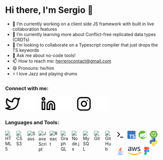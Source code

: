 # Hi there, I'm Sergio 👋 

- 🔭 I’m currently working on a client side JS framework with built in live collaboration features
- 🌱 I’m currently learning more about Conflict-free replicated data types (CRDTs)
- 👯 I’m looking to collaborate on a Typescript compiler that just drops the TS keywords
- 💬 Ask me about no-code tools!
- 📫 How to reach me: herrerocontact@gmail.com
- 😄 Pronouns: he/him
- ⚡ I love Jazz and playing drums
<!-- - 🤔 I’m looking for help with ... -->

### Connect with me:

[![website](./img/twitter-light.svg)](https://twitter.com/sergiohb213#gh-light-mode-only)
[![website](./img/twitter-dark.svg)](https://twitter.com/sergiohb213#gh-dark-mode-only)
&nbsp;&nbsp;
[![website](./img/linkedin-light.svg)](https://www.linkedin.com/in/sergio-herrero/#gh-light-mode-only)
[![website](./img/linkedin-dark.svg)](https://www.linkedin.com/in/sergio-herrero/#gh-dark-mode-only)
&nbsp;&nbsp;
[![website](./img/instagram-light.svg)](https://www.instagram.com/sergioh213#gh-light-mode-only)
[![website](./img/instagram-dark.svg)](https://www.instagram.com/sergioh213#gh-dark-mode-only)

### Languages and Tools:

<img align="left" alt="HTML5" width="26px" src="https://cdn.jsdelivr.net/gh/devicons/devicon/icons/html5/html5-original.svg" style="padding-right:10px;" />
<img align="left" alt="CSS3" width="26px" src="https://cdn.jsdelivr.net/gh/devicons/devicon/icons/css3/css3-original.svg" style="padding-right:10px;" />
<img align="left" alt="Sass" width="26px" src="https://cdn.jsdelivr.net/gh/devicons/devicon/icons/sass/sass-original.svg" style="padding-right:10px;" />
<img align="left" alt="JavaScript" width="26px" src="https://cdn.jsdelivr.net/gh/devicons/devicon/icons/javascript/javascript-original.svg" style="padding-right:10px;" />
<img align="left" alt="React" width="26px" src="https://cdn.jsdelivr.net/gh/devicons/devicon/icons/react/react-original.svg" style="padding-right:10px;" />
<img align="left" alt="GraphQL" width="26px" src="https://cdn.jsdelivr.net/gh/devicons/devicon/icons/graphql/graphql-plain.svg" style="padding-right:10px;" />
<img align="left" alt="Node.js" width="26px" src="https://cdn.jsdelivr.net/gh/devicons/devicon/icons/nodejs/nodejs-original.svg" style="padding-right:10px;" />
<img align="left" alt="MySQL" width="26px" src="https://cdn.jsdelivr.net/gh/devicons/devicon/icons/mysql/mysql-original.svg" style="padding-right:10px;" />
<img align="left" alt="Git" width="26px" src="https://cdn.jsdelivr.net/gh/devicons/devicon/icons/git/git-original.svg" style="padding-right:10px;" />
<img align="left" alt="GitHub" width="26px" src="https://user-images.githubusercontent.com/3369400/139448065-39a229ba-4b06-434b-bc67-616e2ed80c8f.png" style="padding-right:10px;" />
<img align="left" alt="Terminal" width="26px" src="./img/terminal-light.svg" style="padding-right:10px;" />
<img align="left" alt="Typescript" width="26px" src="./img/typescript-light.svg" style="padding-right:10px;" />
<img align="left" alt="Spring" width="26px" src="./img/spring-light.png" style="padding-right:10px;" />
<img align="left" alt="Spring Boot" width="26px" src="./img/spring-boot-light.png" style="padding-right:10px;" />
<img align="left" alt="Python" width="26px" src="./img/python-light.png" style="padding-right:10px;" />
<img align="left" alt="Java" width="26px" src="./img/java-light.png" style="padding-right:10px;" />
<img align="left" alt="Amazon Web Services" height="26px" src="./img/aws-light.png" style="padding-right:10px;" />
<img align="left" alt="Figma" height="26px" src="./img/figma-light.svg" style="padding-right:10px;" />


